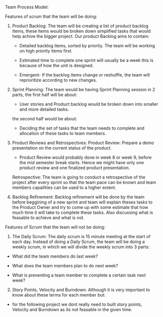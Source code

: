 Team Process Model:

Features of scrum that the team will be doing:

1. Product Backlog: The team will be creating a list of product backlog Items, these items would be broken down simplified tasks that would help achive the bigger project. Our product Backlog aims to contain:
    - Detailed backlog items, sorted by priority. The team will be working on high priority items first.

    - Estimated time to complete one sprint will usually be a week this is because of how the unit is designed.

    - Emergent- If the backlog items change or reshuffle, the team will reprioritize according to new changes.

2. Sprint Planning: The team would be having Sprint Planning session in 2 parts, the first half will be about:  
    - User stories and Product backlog would be broken down into smaller and more detailed tasks.

    the second half would be about:
    - Deciding the set of tasks that the team needs to complete and allocation of these tasks to team members.

3. Product Reviews and Retrospectives:
    Product Review: Prepare a demo presentation on the current status of the product.

    - Product Review would probably done in week 8 or week 9, before
    the mid semester break starts. Hence we might have only one product review and one finalized product presentation.

    Retrospective: The team is going to conduct a retrospective of the project after every sprint so that the team pace can be known and team members capailities can be used to a higher extent.

4. Backlog Refinement: Backlog refinement will be done by the team before beggining of a new sprint and team will explain theses tasks to the Product Owner and try to come up with some estimate that how much time it will take to complete these tasks. Also discussing what is feasable to achieve and what is not.  

Features of Scrum that the team will not be doing:

1. The Daily Scrum: The daily scrum is 15 minute meeting at the start of each day. Instead of doing a Daily Scrum, the team will
be doing a weekly scrum, in which we will divide the weekly scrum 
into 3 parts:

- What did the team members do last week?

- What does the team members plan to do next week?

- What is preventing a team member to complete a certain task next week?

2. Story Points, Velocity and Burndown: Although it is very important to know about these terms for each member but:

- for the following project we dont really need to built story
points, Velocity and Burndown as its not feasable in the given time.



    